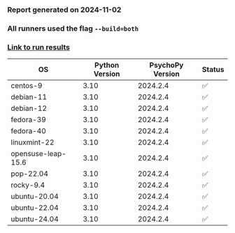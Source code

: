 ### Report generated on 2024-11-02
### All runners used the flag `--build=both`
### [Link to run results](https://github.com/wieluk/psychopy_linux_installer/actions/runs/11618449984)

| OS | Python Version | PsychoPy Version | Status |
|---|---|---|---|
| centos-9 | 3.10 | 2024.2.4 | ✅ |
| debian-11 | 3.10 | 2024.2.4 | ✅ |
| debian-12 | 3.10 | 2024.2.4 | ✅ |
| fedora-39 | 3.10 | 2024.2.4 | ✅ |
| fedora-40 | 3.10 | 2024.2.4 | ✅ |
| linuxmint-22 | 3.10 | 2024.2.4 | ✅ |
| opensuse-leap-15.6 | 3.10 | 2024.2.4 | ✅ |
| pop-22.04 | 3.10 | 2024.2.4 | ✅ |
| rocky-9.4 | 3.10 | 2024.2.4 | ✅ |
| ubuntu-20.04 | 3.10 | 2024.2.4 | ✅ |
| ubuntu-22.04 | 3.10 | 2024.2.4 | ✅ |
| ubuntu-24.04 | 3.10 | 2024.2.4 | ✅ |
